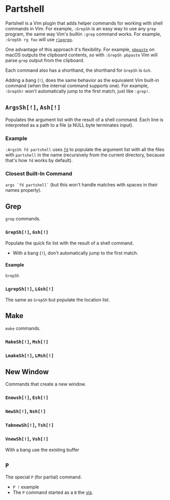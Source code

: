# Partshell

Partshell is a Vim plugin that adds helper commands for working with shell commands in Vim. For example, `:GrepSh` is an easy way to use any `grep` program, the same way Vim's builtin `:grep` command works. For example, `:GrepSh rg foo` will use [`ripgrep`](https://github.com/BurntSushi/ripgrep).

One advantage of this approach it's flexibility. For example, [`pbpaste`](https://ss64.com/mac/pbpaste.html) on macOS outputs the clipboard contents, so with `:GrepSh pbpaste` Vim will parse `grep` output from the clipboard.

Each command also has a shorthand, the shorthand for `GrepSh` is `Gsh`.

Adding a bang (`!`), does the same behavior as the equivalent Vim built-in command (when the internal command supports one). For example, `:GrepSh!` won't automatically jump to the first match, just like `:grep!`.

## `ArgsSh[!]`, `Ash[!]`

Populates the argument list with the result of a shell command. Each line is interpreted as a path to a file (a NULL byte terminates input).

### Example

`:ArgsSh fd partshell` uses [`fd`](https://github.com/sharkdp/fd) to populate the argument list with all the files with `partshell` in the name (recursively from the current directory, because that's how `fd` works by default).

### Closest Built-In Command

<p><code>args `fd partshell`</code> (but this won't handle matches with spaces in their names properly).</p>

## Grep

`grep` commands.

### `GrepSh[!]`, `Gsh[!]`

Populate the quick fix list with the result of a shell command.

- With a bang (`!`), don't automatically jump to the first match.

#### Example

`GrepSh`

### `LgrepSh[!]`, `LGsh[!]`

The same as `GrepSh` but populate the location list.

## Make

`make` commands.

### `MakeSh[!]`, `Msh[!]`

### `LmakeSh[!]`, `LMsh[!]`

## New Window

Commands that create a new window.

### `Enewsh[!]`, `Esh[!]`

### `NewSh[!]`, `Nsh[!]`

### `TabnewSh[!]`, `Tsh[!]`

### `VnewSh[!]`, `Vsh[!]`

With a bang use the existing buffer

## `P`

The special `P` (for partial) command.

- `P !` example
- The `P` command started as a  `B` the [vis](https://www.vim.org/scripts/script.php?script_id=1195).




